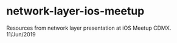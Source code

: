 # network-layer-ios-meetup
Resources from network layer presentation at iOS Meetup CDMX. 11/Jun/2019
